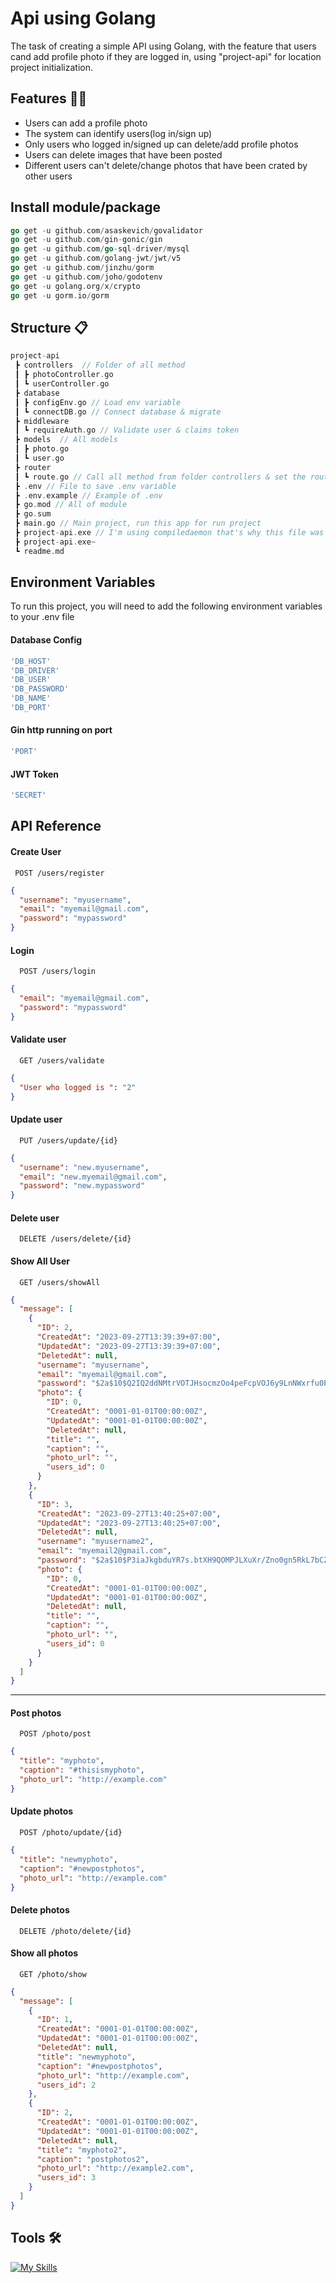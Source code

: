 # Api using Golang

The task of creating a simple API using Golang, with the feature that users cand add profile photo if they are logged in, using "project-api" for location project initialization.

## Features 🧑‍💻

- Users can add a profile photo
- The system can identify users(log in/sign up)
- Only users who logged in/signed up can delete/add profile photos
- Users can delete images that have been posted
- Different users can't delete/change photos that have been crated by other users

## Install module/package

```go
go get -u github.com/asaskevich/govalidator
go get -u github.com/gin-gonic/gin
go get -u github.com/go-sql-driver/mysql
go get -u github.com/golang-jwt/jwt/v5 
go get -u github.com/jinzhu/gorm 
go get -u github.com/joho/godotenv 
go get -u golang.org/x/crypto 
go get -u gorm.io/gorm 
```

## Structure 📋

```php
project-api 
 ┣ controllers  // Folder of all method 
 ┃ ┣ photoController.go
 ┃ ┗ userController.go
 ┣ database
 ┃ ┣ configEnv.go // Load env variable
 ┃ ┗ connectDB.go // Connect database & migrate
 ┣ middleware
 ┃ ┗ requireAuth.go // Validate user & claims token
 ┣ models  // All models
 ┃ ┣ photo.go 
 ┃ ┗ user.go
 ┣ router
 ┃ ┗ route.go // Call all method from folder controllers & set the router
 ┣ .env // File to save .env variable
 ┣ .env.example // Example of .env
 ┣ go.mod // All of module
 ┣ go.sum
 ┣ main.go // Main project, run this app for run project
 ┣ project-api.exe // I'm using compiledaemon that's why this file was created
 ┣ project-api.exe~
 ┗ readme.md
```

## Environment Variables

To run this project, you will need to add the following environment variables to your .env file

#### Database Config

```bash
'DB_HOST'
'DB_DRIVER'
'DB_USER'
'DB_PASSWORD'
'DB_NAME'
'DB_PORT'
```

#### Gin http running on port

```bash
'PORT'
```

#### JWT Token

```bash
'SECRET'
```

## API Reference

#### Create User
```
 POST /users/register 
```
```json
{
  "username": "myusername",
  "email": "myemail@gmail.com",
  "password": "mypassword"
}
```

#### Login

```
  POST /users/login
```

```json
{
  "email": "myemail@gmail.com",
  "password": "mypassword"
}
```

#### Validate user

```
  GET /users/validate
```

```json
{
  "User who logged is ": "2"
}
```

#### Update user

```
  PUT /users/update/{id}
```

```json
{
  "username": "new.myusername",
  "email": "new.myemail@gmail.com",
  "password": "new.mypassword"
}
```

#### Delete user

```
  DELETE /users/delete/{id}
```

#### Show All User

```
  GET /users/showAll
```

```json
{
  "message": [
    {
      "ID": 2,
      "CreatedAt": "2023-09-27T13:39:39+07:00",
      "UpdatedAt": "2023-09-27T13:39:39+07:00",
      "DeletedAt": null,
      "username": "myusername",
      "email": "myemail@gmail.com",
      "password": "$2a$10$Q2IQ2ddNMtrVOTJHsocmzOo4peFcpVOJ6y9LnNWxrfu0Pu001FP3u",
      "photo": {
        "ID": 0,
        "CreatedAt": "0001-01-01T00:00:00Z",
        "UpdatedAt": "0001-01-01T00:00:00Z",
        "DeletedAt": null,
        "title": "",
        "caption": "",
        "photo_url": "",
        "users_id": 0
      }
    },
    {
      "ID": 3,
      "CreatedAt": "2023-09-27T13:40:25+07:00",
      "UpdatedAt": "2023-09-27T13:40:25+07:00",
      "DeletedAt": null,
      "username": "myusername2",
      "email": "myemail2@gmail.com",
      "password": "$2a$10$P3iaJkgbduYR7s.btXH9QOMPJLXuXr/Zno0gn5RkL7bCZ8bECbSNW",
      "photo": {
        "ID": 0,
        "CreatedAt": "0001-01-01T00:00:00Z",
        "UpdatedAt": "0001-01-01T00:00:00Z",
        "DeletedAt": null,
        "title": "",
        "caption": "",
        "photo_url": "",
        "users_id": 0
      }
    }
  ]
}
```

---

#### Post photos

```
  POST /photo/post
```

```json
{
  "title": "myphoto",
  "caption": "#thisismyphoto",
  "photo_url": "http://example.com"
}
```

#### Update photos

```
  POST /photo/update/{id}
```

```json
{
  "title": "newmyphoto",
  "caption": "#newpostphotos",
  "photo_url": "http://example.com"
}
```

#### Delete photos

```
  DELETE /photo/delete/{id}
```

#### Show all photos

```
  GET /photo/show
```

```json
{
  "message": [
    {
      "ID": 1,
      "CreatedAt": "0001-01-01T00:00:00Z",
      "UpdatedAt": "0001-01-01T00:00:00Z",
      "DeletedAt": null,
      "title": "newmyphoto",
      "caption": "#newpostphotos",
      "photo_url": "http://example.com",
      "users_id": 2
    },
    {
      "ID": 2,
      "CreatedAt": "0001-01-01T00:00:00Z",
      "UpdatedAt": "0001-01-01T00:00:00Z",
      "DeletedAt": null,
      "title": "myphoto2",
      "caption": "postphotos2",
      "photo_url": "http://example2.com",
      "users_id": 3
    }
  ]
}
```

## Tools 🛠

[![My Skills](https://skillicons.dev/icons?i=go,git,mysql,postman,vscode)](https://skillicons.dev)

